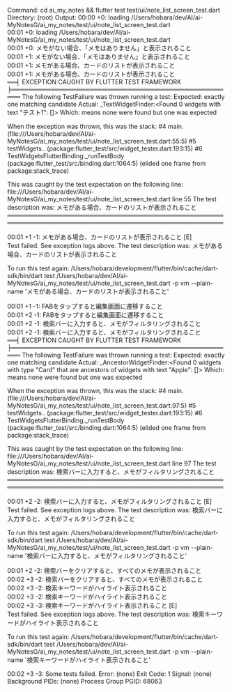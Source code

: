 Command: cd ai_my_notes && flutter test test/ui/note_list_screen_test.dart
Directory: (root)
Output: 00:00 +0: loading /Users/hobara/dev/AI/ai-MyNotesG/ai_my_notes/test/ui/note_list_screen_test.dart                                                                                                      00:01 +0: loading /Users/hobara/dev/AI/ai-MyNotesG/ai_my_notes/test/ui/note_list_screen_test.dart                                                                                                      00:01 +0: メモがない場合、「メモはありません」と表示されること                                                                                                                                                                   00:01 +1: メモがない場合、「メモはありません」と表示されること                                                                                                                                                                   00:01 +1: メモがある場合、カードのリストが表示されること                                                                                                                                                                      00:01 +1: メモがある場合、カードのリストが表示されること                                                                                                                                                                      
══╡ EXCEPTION CAUGHT BY FLUTTER TEST FRAMEWORK ╞════════════════════════════════════════════════════
The following TestFailure was thrown running a test:
Expected: exactly one matching candidate
  Actual: _TextWidgetFinder:<Found 0 widgets with text "テスト1": []>
   Which: means none were found but one was expected

When the exception was thrown, this was the stack:
#4      main.<anonymous closure> (file:///Users/hobara/dev/AI/ai-MyNotesG/ai_my_notes/test/ui/note_list_screen_test.dart:55:5)
<asynchronous suspension>
#5      testWidgets.<anonymous closure>.<anonymous closure> (package:flutter_test/src/widget_tester.dart:193:15)
<asynchronous suspension>
#6      TestWidgetsFlutterBinding._runTestBody (package:flutter_test/src/binding.dart:1064:5)
<asynchronous suspension>
<asynchronous suspension>
(elided one frame from package:stack_trace)

This was caught by the test expectation on the following line:
  file:///Users/hobara/dev/AI/ai-MyNotesG/ai_my_notes/test/ui/note_list_screen_test.dart line 55
The test description was:
  メモがある場合、カードのリストが表示されること
════════════════════════════════════════════════════════════════════════════════════════════════════
00:01 +1 -1: メモがある場合、カードのリストが表示されること [E]                                                                                                                                                               
  Test failed. See exception logs above.
  The test description was: メモがある場合、カードのリストが表示されること
  

To run this test again: /Users/hobara/development/flutter/bin/cache/dart-sdk/bin/dart test /Users/hobara/dev/AI/ai-MyNotesG/ai_my_notes/test/ui/note_list_screen_test.dart -p vm --plain-name 'メモがある場合、カードのリストが表示されること'
00:01 +1 -1: FABをタップすると編集画面に遷移すること                                                                                                                                                                     00:01 +2 -1: FABをタップすると編集画面に遷移すること                                                                                                                                                                     00:01 +2 -1: 検索バーに入力すると、メモがフィルタリングされること                                                                                                                                                                00:01 +2 -1: 検索バーに入力すると、メモがフィルタリングされること                                                                                                                                                                
══╡ EXCEPTION CAUGHT BY FLUTTER TEST FRAMEWORK ╞════════════════════════════════════════════════════
The following TestFailure was thrown running a test:
Expected: exactly one matching candidate
  Actual: _AncestorWidgetFinder:<Found 0 widgets with type "Card" that are ancestors of widgets with
text "Apple": []>
   Which: means none were found but one was expected

When the exception was thrown, this was the stack:
#4      main.<anonymous closure> (file:///Users/hobara/dev/AI/ai-MyNotesG/ai_my_notes/test/ui/note_list_screen_test.dart:97:5)
<asynchronous suspension>
#5      testWidgets.<anonymous closure>.<anonymous closure> (package:flutter_test/src/widget_tester.dart:193:15)
<asynchronous suspension>
#6      TestWidgetsFlutterBinding._runTestBody (package:flutter_test/src/binding.dart:1064:5)
<asynchronous suspension>
<asynchronous suspension>
(elided one frame from package:stack_trace)

This was caught by the test expectation on the following line:
  file:///Users/hobara/dev/AI/ai-MyNotesG/ai_my_notes/test/ui/note_list_screen_test.dart line 97
The test description was:
  検索バーに入力すると、メモがフィルタリングされること
════════════════════════════════════════════════════════════════════════════════════════════════════
00:01 +2 -2: 検索バーに入力すると、メモがフィルタリングされること [E]                                                                                                                                                            
  Test failed. See exception logs above.
  The test description was: 検索バーに入力すると、メモがフィルタリングされること
  

To run this test again: /Users/hobara/development/flutter/bin/cache/dart-sdk/bin/dart test /Users/hobara/dev/AI/ai-MyNotesG/ai_my_notes/test/ui/note_list_screen_test.dart -p vm --plain-name '検索バーに入力すると、メモがフィルタリングされること'
00:01 +2 -2: 検索バーをクリアすると、すべてのメモが表示されること                                                                                                                                                                00:02 +3 -2: 検索バーをクリアすると、すべてのメモが表示されること                                                                                                                                                                00:02 +3 -2: 検索キーワードがハイライト表示されること                                                                                                                                                                      00:02 +3 -2: 検索キーワードがハイライト表示されること                                                                                                                                                                      00:02 +3 -3: 検索キーワードがハイライト表示されること [E]                                                                                                                                                                  
  Test failed. See exception logs above.
  The test description was: 検索キーワードがハイライト表示されること
  

To run this test again: /Users/hobara/development/flutter/bin/cache/dart-sdk/bin/dart test /Users/hobara/dev/AI/ai-MyNotesG/ai_my_notes/test/ui/note_list_screen_test.dart -p vm --plain-name '検索キーワードがハイライト表示されること'
00:02 +3 -3: Some tests failed.
Error: (none)
Exit Code: 1
Signal: (none)
Background PIDs: (none)
Process Group PGID: 68063